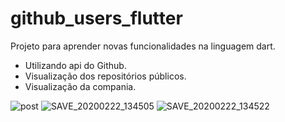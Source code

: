# github_users_flutter

Projeto para aprender novas funcionalidades na linguagem dart.
 
 * Utilizando api do Github.
 * Visualização dos repositórios públicos.
 * Visualização da compania.

![post](https://user-images.githubusercontent.com/49245496/75615087-6a5f5300-5b1e-11ea-8b6f-0a4123d91a8b.png)
![SAVE_20200222_134505](https://user-images.githubusercontent.com/49245496/75125844-edebf080-5695-11ea-9317-c2f4bcd1361b.jpg)
![SAVE_20200222_134522](https://user-images.githubusercontent.com/49245496/75125857-f80def00-5695-11ea-857b-97d1b459bb53.jpg)
